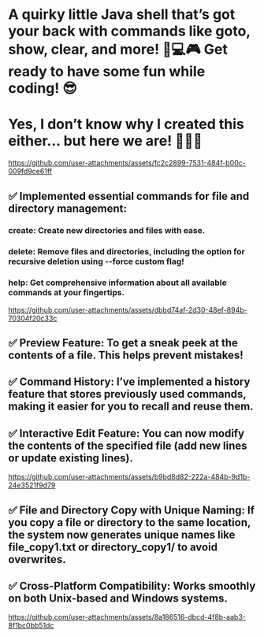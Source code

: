 # A quirky little Java shell that’s got your back with commands like goto, show, clear, and more! 🚀💻🎮 Get ready to have some fun while coding! 😎 
# Yes, I don’t know why I created this either... but here we are! 🤷‍♂️😂

https://github.com/user-attachments/assets/fc2c2899-7531-484f-b00c-009fd9ce61ff

## ✅ Implemented essential commands for file and directory management:
### create: Create new directories and files with ease.
### delete: Remove files and directories, including the option for recursive deletion using --force custom flag!
### help: Get comprehensive information about all available commands at your fingertips.

https://github.com/user-attachments/assets/dbbd74af-2d30-48ef-894b-70304f20c33c

## ✅ Preview Feature: To get a sneak peek at the contents of a file. This helps prevent mistakes!
## ✅ Command History: I’ve implemented a history feature that stores previously used commands, making it easier for you to recall and reuse them.
## ✅ Interactive Edit Feature: You can now modify the contents of the specified file (add new lines or update existing lines).

https://github.com/user-attachments/assets/b9bd8d82-222a-484b-9d1b-24e3521f9d79

## ✅ File and Directory Copy with Unique Naming: If you copy a file or directory to the same location, the system now generates unique names like file_copy1.txt or directory_copy1/ to avoid overwrites.
## ✅ Cross-Platform Compatibility: Works smoothly on both Unix-based and Windows systems.

https://github.com/user-attachments/assets/8a186516-dbcd-4f8b-aab3-8f1bc0bb51dc
